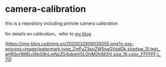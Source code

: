 # camera-calibration
this is a repository including pinhole camera calibration　

for details on calibration，refer to [my blog](https://blog.csdn.net/He3he3he/article/details/98769173#%C2%A0%E5%87%BD%E6%95%B0%E8%AE%B2%E8%A7%A3%EF%BC%9A)　

(https://img-blog.csdnimg.cn/2020032809030055.png?x-oss-process=image/watermark,type_ZmFuZ3poZW5naGVpdGk,shadow_10,text_aHR0cHM6Ly9ibG9nLmNzZG4ubmV0L0hlM2hlM2hl,size_16,color_FFFFFF,t_70)
